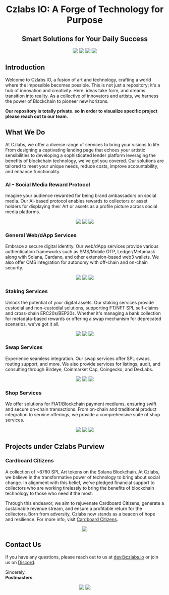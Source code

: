 <h1 align="center">Czlabs IO: A Forge of Technology for Purpose</h1>

<h2 align="center">Smart Solutions for Your Daily Success</h2>

<p align="center">
  <img src="https://img.shields.io/badge/-Blockchain-3C3C3D?style=flat-square&logo=blockchain&logoColor=white">
  <img src="https://img.shields.io/badge/-Ethereum-3C3C3D?style=flat-square&logo=ethereum&logoColor=white">
  <img src="https://img.shields.io/badge/-Bitcoin-F7931A?style=flat-square&logo=bitcoin&logoColor=white">
  <img src="https://img.shields.io/badge/-Solana-000000?style=flat-square&logo=solana&logoColor=06AFF2">
</p>

## Introduction

Welcome to Czlabs IO, a fusion of art and technology, crafting a world where the impossible becomes possible. This is not just a repository; it's a hub of innovation and creativity. Here, ideas take form, and dreams transition into reality. As a collective of innovators and artists, we harness the power of Blockchain to pioneer new horizons.

**Our repository is totally private. so In order to visualize specific project please reach out to our team.**

## What We Do

At Czlabs, we offer a diverse range of services to bring your visions to life. From designing a captivating landing page that echoes your artistic sensibilities to developing a sophisticated lender platform leveraging the benefits of blockchain technology, we've got you covered. Our solutions are tailored to meet your unique needs, reduce costs, improve accountability, and enhance functionality.

### AI - Social Media Reward Protocol

Imagine your audience rewarded for being brand ambassadors on social media. Our AI-based protocol enables rewards to collectors or asset holders for displaying their Art or assets as a profile picture across social media platforms.

<p align="center">
  <img src="https://img.shields.io/badge/-Python-3776AB?style=flat-square&logo=python&logoColor=white">
  <img src="https://img.shields.io/badge/-Flask-000000?style=flat-square&logo=flask&logoColor=white">
  <img src="https://img.shields.io/badge/-MongoDB-47A248?style=flat-square&logo=mongodb&logoColor=white">
</p>

### General Web/dApp Services

Embrace a secure digital identity. Our web/dApp services provide various authentication frameworks such as SMS/Mobile OTP, Ledger/Metamask along with Solana, Cardano, and other extension-based web3 wallets. We also offer CMS integration for autonomy with off-chain and on-chain security.

<p align="center">
  <img src="https://img.shields.io/badge/-Strapi-2E7EEA?style=flat-square&logo=strapi&logoColor=white">
  <img src="https://img.shields.io/badge/-Pinata-2D3142?style=flat-square&logo=pinata&logoColor=white">
  <img src="https://img.shields.io/badge/-Heroku-430098?style=flat-square&logo=heroku&logoColor=white">
</p>

### Staking Services

Unlock the potential of your digital assets. Our staking services provide custodial and non-custodial solutions, supporting FT/NFT SPL self-claims and cross-chain ERC20s/BEP20s. Whether it's managing a bank collection for metadata-based rewards or offering a swap mechanism for deprecated scenarios, we've got it all.

<p align="center">
  <img src="https://img.shields.io/badge/-AWS-232F3E?style=flat-square&logo=amazon-aws&logoColor=white">
  <img src="https://img.shields.io/badge/-OpenSea-1A9AF7?style=flat-square&logo=opensea&logoColor=white">
  <img src="https://img.shields.io/badge/-Ledger-2F3136?style=flat-square&logo=ledger&logoColor=white">
</p>

### Swap Services

Experience seamless integration. Our swap services offer SPL swaps, routing support, and more. We also provide services for listings, audit, and consulting through Birdeye, Coinmarket Cap, Coingecko, and DexLabs.

<p align="center">
  <img src="https://img.shields.io/badge/-TradingView-2D3142?style=flat-square&logo=tradingview&logoColor=white">
  <img src="https://img.shields.io/badge/-Figma-F24E1E?style=flat-square&logo=figma&logoColor=white">
  <img src="https://img.shields.io/badge/-WebStorm-000000?style=flat-square&logo=webstorm&logoColor=white">
</p>

### Shop Services

We offer solutions for FIAT/Blockchain payment mediums, ensuring swift and secure on-chain transactions. From on-chain and traditional product integration to service offerings, we provide a comprehensive suite of shop services.

<p align="center">
  <img src="https://img.shields.io/badge/-PyCharm-000000?style=flat-square&logo=pycharm&logoColor=white">
  <img src="https://img.shields.io/badge/-Next.js-000000?style=flat-square&logo=next.js&logoColor=white">
  <img src="https://img.shields.io/badge/-React-61DAFB?style=flat-square&logo=react&logoColor=white">
</p>

## Projects under Czlabs Purview

### Cardboard Citizens

A collection of ~6760 SPL Art tokens on the Solana Blockchain. At Czlabs, we believe in the transformative power of technology to bring about social change. In alignment with this belief, we've pledged financial support to collectors who are working tirelessly to bring the benefits of blockchain technology to those who need it the most.

Through this endeavor, we aim to rejuvenate Cardboard Citizens, generate a sustainable revenue stream, and ensure a profitable return for the collectors. Born from adversity, Czlabs now stands as a beacon of hope and resilience. For more info, visit [Cardboard Citizens](https://www.cbcz.io).

<p align="center">
  <img src="https://img.shields.io/badge/-Vue-4FC08D?style=flat-square&logo=vue.js&logoColor=white">
</p>

## Contact Us

If you have any questions, please reach out to us at dev@czlabs.io or join us on [Discord](https://discord.gg/cardboard).

Sincerely,  
**Postmasters**

<p align="center">
  <img src="https://img.shields.io/badge/-Obsidian-4A4A4A?style=flat-square&logo=obsidian&logoColor=white">
  <img src="https://img.shields.io/badge/-GIMP-5C5543?style=flat-square&logo=gimp&logoColor=white">
</p>
